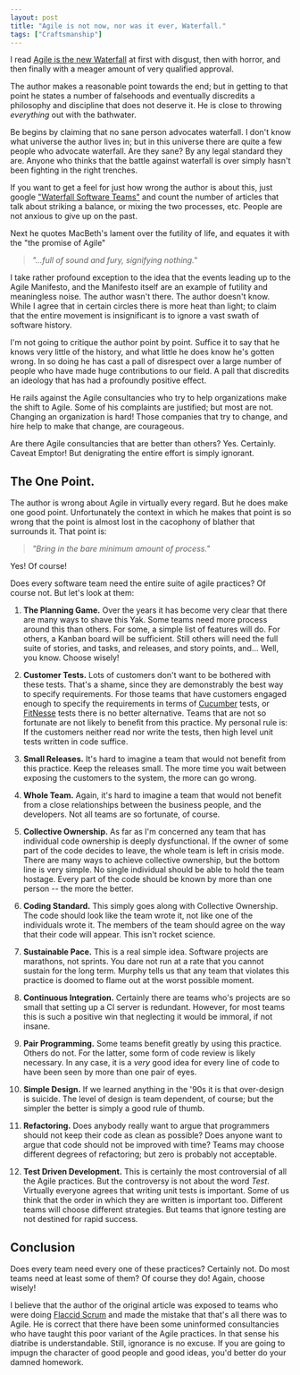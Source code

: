 ```yaml
---
layout: post
title: "Agile is not now, nor was it ever, Waterfall."
tags: ["Craftsmanship"]
---
```

I read [Agile is the new Waterfall](https://medium.com/swlh/agile-is-the-new-waterfall-f7baef5d026d) at first with disgust, then with horror, and then finally with a meager amount of very qualified approval.  

The author makes a reasonable point towards the end; but in getting to that point he states a number of falsehoods and eventually discredits a philosophy and discipline that does not deserve it.  He is close to throwing _everything_ out with the bathwater.

Be begins by claiming that no sane person advocates waterfall.  I don't know what universe the author lives in; but in this universe there are quite a few people who advocate waterfall.  Are they sane?  By any legal standard they are.  Anyone who thinks that the battle against waterfall is over simply hasn't been fighting in the right trenches.  

If you want to get a feel for just how wrong the author is about this, just google ["Waterfall Software Teams"](http://bfy.tw/2KPj) and count the number of articles that talk about striking a balance, or mixing the two processes, etc.   People are not anxious to give up on the past. 

Next he quotes MacBeth's lament over the futility of life, and equates it with the "the promise of Agile"

>_"...full of sound and fury, signifying nothing."_

I take rather profound exception to the idea that the events leading up to the Agile Manifesto, and the Manifesto itself are an example of futility and meaningless noise.  The author wasn't there.  The author doesn't know.  While I agree that in certain circles there is more heat than light; to claim that the entire movement is insignificant is to ignore a vast swath of software history.  

I'm not going to critique the author point by point.  Suffice it to say that he knows very little of the history, and what little he does know he's gotten wrong.  In so doing he has cast a pall of disrespect over a large number of people who have made huge contributions to our field.  A pall that discredits an ideology that has had a profoundly positive effect.

He rails against the Agile consultancies who try to help organizations make the shift to Agile.  Some of his complaints are justified; but most are not.  Changing an organization is hard!  Those companies that try to change, and hire help to make that change, are courageous.  

Are there Agile consultancies that are better than others?  Yes.  Certainly.  Caveat Emptor!  But denigrating the entire effort is simply ignorant.  

## The One Point.

The author is wrong about Agile in virtually every regard.  But he does make one good point.  Unfortunately the context in which he makes that point is so wrong that the point is almost lost in the cacophony of blather that surrounds it.  That point is:

>_"Bring in the bare minimum amount of process."_ 

Yes!  Of course!

Does every software team need the entire suite of agile practices?  Of course not.  But let's look at them:

1. **The Planning Game.** Over the years it has become very clear that there are many ways to shave this Yak.  Some teams need more process around this than others.  For some, a simple list of features will do. For others, a Kanban board will be sufficient.  Still others will need the full suite of stories, and tasks, and releases, and story points, and...   Well, you know.  Choose wisely!

2. **Customer Tests.** Lots of customers don't want to be bothered with these tests.  That's a shame, since they are demonstrably the best way to specify requirements.  For those teams that have customers engaged enough to specify the requirements in terms of [Cucumber](https://cucumber.io/) tests, or [FitNesse](http://fitnesse.org) tests there is no better alternative.  Teams that are not so fortunate are not likely to benefit from this practice.  My personal rule is:  If the customers neither read nor write the tests, then high level unit tests written in code suffice.

3. **Small Releases.**  It's hard to imagine a team that would not benefit from this practice.  Keep the releases small.  The more time you wait between exposing the customers to the system, the more can go wrong.

4. **Whole Team.**  Again, it's hard to imagine a team that would not benefit from a close relationships between the business people, and the developers.  Not all teams are so fortunate, of course.

5. **Collective Ownership.** As far as I'm concerned any team that has individual code ownership is deeply dysfunctional.  If the owner of some part of the code decides to leave, the whole team is left in crisis mode.  There are many ways to achieve collective ownership, but the bottom line is very simple.  No single individual should be able to hold the team hostage.  Every part of the code should be known by more than one person -- the more the better.

6. **Coding Standard.**  This simply goes along with Collective Ownership.  The code should look like the team wrote it, not like one of the individuals wrote it.  The members of the team should agree on the way that their code will appear.  This isn't rocket science.

7. **Sustainable Pace.**  This is a real simple idea.  Software projects are marathons, not sprints.  You dare not run at a rate that you cannot sustain for the long term.  Murphy tells us that any team that violates this practice is doomed to flame out at the worst possible moment.

8. **Continuous Integration.**  Certainly there are teams who's projects are so small that setting up a CI server is redundant.  However, for most teams this is such a positive win that neglecting it would be immoral, if not insane.

9. **Pair Programming.**  Some teams benefit greatly by using this practice.  Others do not.  For the latter, some form of code review is likely necessary.  In any case, it is a _very_ good idea for every line of code to have been seen by more than one pair of eyes.

10. **Simple Design.**  If we learned anything in the '90s it is that over-design is suicide.  The level of design is team dependent, of course; but the simpler the better is simply a good rule of thumb.  

11. **Refactoring.**  Does anybody really want to argue that programmers should not keep their code as clean as possible?  Does anyone want to argue that code should not be improved with time?  Teams may choose different degrees of refactoring; but zero is probably not acceptable.

12.  **Test Driven Development.**  This is certainly the most controversial of all the Agile practices.  But the controversy is not about the word _Test_.  Virtually everyone agrees that writing unit tests is important.  Some of us think that the order in which they are written is important too.  Different teams will choose different strategies.  But teams that ignore testing are not destined for rapid success.  

## Conclusion  
Does every team need every one of these practices?  Certainly not.  Do most teams need at least some of them?  Of course they do!  Again, choose wisely!

I believe that the author of the original article was exposed to teams who were doing [Flaccid Scrum](http://martinfowler.com/bliki/FlaccidScrum.html) and made the mistake that that's all there was to Agile.  He is correct that there have been some uninformed consultancies who have taught this poor variant of the Agile practices.  In that sense his diatribe is understandable.  Still, ignorance is no excuse.  If you are going to impugn the character of good people and good ideas, you'd better do your damned homework.
